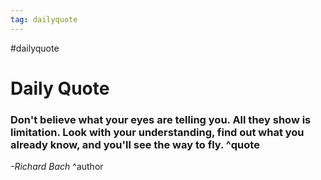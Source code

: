 ```yaml
---
tag: dailyquote
---
```


#dailyquote

# Daily Quote

### Don't believe what your eyes are telling you. All they show is limitation. Look with your understanding, find out what you already know, and you'll see the way to fly. ^quote
*-Richard Bach* ^author
